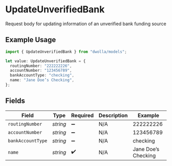 # UpdateUnverifiedBank

Request body for updating information of an unverified bank funding source

## Example Usage

```typescript
import { UpdateUnverifiedBank } from "dwolla/models";

let value: UpdateUnverifiedBank = {
  routingNumber: "222222226",
  accountNumber: "123456789",
  bankAccountType: "checking",
  name: "Jane Doe’s Checking",
};
```

## Fields

| Field               | Type                | Required            | Description         | Example             |
| ------------------- | ------------------- | ------------------- | ------------------- | ------------------- |
| `routingNumber`     | *string*            | :heavy_minus_sign:  | N/A                 | 222222226           |
| `accountNumber`     | *string*            | :heavy_minus_sign:  | N/A                 | 123456789           |
| `bankAccountType`   | *string*            | :heavy_minus_sign:  | N/A                 | checking            |
| `name`              | *string*            | :heavy_check_mark:  | N/A                 | Jane Doe’s Checking |